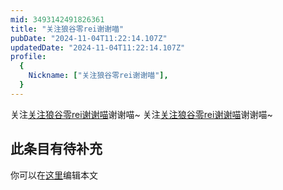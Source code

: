 ```yaml
---
mid: 3493142491826361
title: "关注狼谷零rei谢谢喵"
pubDate: "2024-11-04T11:22:14.107Z"
updatedDate: "2024-11-04T11:22:14.107Z"
profile:
  {
    Nickname: ["关注狼谷零rei谢谢喵"],
  }
---
```


关注[关注狼谷零rei谢谢喵](https://space.bilibili.com/3493142491826361)谢谢喵~ 关注[关注狼谷零rei谢谢喵](https://space.bilibili.com/3493142491826361)谢谢喵~

## 此条目有待补充
你可以在[这里](https://github.com/Yuhanawa/VTuber.ICU-Content/edit/master/v/关注狼谷零rei谢谢喵/index.md)编辑本文
